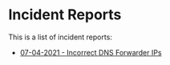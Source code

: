 # Incident Reports

This is a list of incident reports:

- [07-04-2021 - Incorrect DNS Forwarder IPs](documentation/incedent-reports/2021-04-07-incorrect-dns-forwarder-ips.md)
